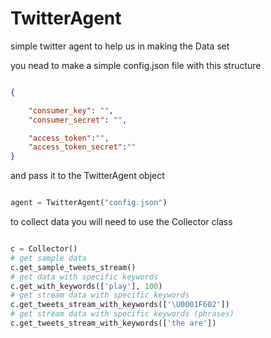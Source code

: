 # TwitterAgent
simple twitter agent to help us in making the Data set 

you nead to make a simple config.json file with this structure
```json

{

	"consumer_key": "",
	"consumer_secret": "",

	"access_token":"",
	"access_token_secret":""
}


```


and pass it to the TwitterAgent object 



```python

agent = TwitterAgent("config.json")

```

to collect data you will need to use the Collector class 

```python

c = Collector()
# get sample data
c.get_sample_tweets_stream()
# get data with specific keywords
c.get_with_keywords(['play'], 100)
# get stream data with specific keywords
c.get_tweets_stream_with_keywords(['\U0001F602'])
# get stream data with specific keywords (phrases)
c.get_tweets_stream_with_keywords(['the are'])

```